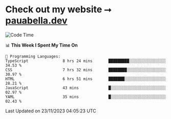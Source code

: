 # Check out my website ⭢ [pauabella.dev](https://pauabella.dev)

<!--START_SECTION:waka-->
![Code Time](http://img.shields.io/badge/Code%20Time-2%2C702%20hrs%202%20mins-blue)

📊 **This Week I Spent My Time On** 

```text
💬 Programming Languages: 
TypeScript               8 hrs 24 mins       █████████░░░░░░░░░░░░░░░░   34.53 % 
CSS                      7 hrs 32 mins       ████████░░░░░░░░░░░░░░░░░   30.97 % 
HTML                     6 hrs 51 mins       ███████░░░░░░░░░░░░░░░░░░   28.21 % 
JavaScript               43 mins             █░░░░░░░░░░░░░░░░░░░░░░░░   02.97 % 
YAML                     35 mins             █░░░░░░░░░░░░░░░░░░░░░░░░   02.43 % 
```


 Last Updated on 23/11/2023 04:05:23 UTC
<!--END_SECTION:waka-->
